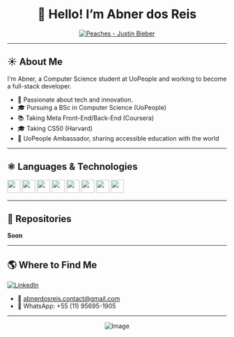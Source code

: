 <h1 align="center">👋 Hello! I’m Abner dos Reis</h1>

<div align="center">
  <a href="https://open.spotify.com/track/4iJyoBOLtHqaGxP12qzhQI" target="_blank">
    <img src="https://i.imgur.com/4L8WY63.gif" alt="Peaches - Justin Bieber">
  </a>
</div>


---

## ☀️ About Me

I'm Abner, a Computer Science student at UoPeople and working to become a full-stack developer.

- 🚀 Passionate about tech and innovation.
- 🎓 Pursuing a BSc in Computer Science (UoPeople)
- 📚 Taking Meta Front-End/Back-End (Coursera)
- 🎓 Taking CS50 (Harvard)
- 🤝 UoPeople Ambassador, sharing accessible education with the world

---

## ⚛️ Languages & Technologies

<p>
  <img src="https://cdn.jsdelivr.net/gh/devicons/devicon/icons/html5/html5-original.svg" width="30"/>
  <img src="https://cdn.jsdelivr.net/gh/devicons/devicon/icons/css3/css3-original.svg" width="30"/>
  <img src="https://cdn.jsdelivr.net/gh/devicons/devicon/icons/javascript/javascript-original.svg" width="30"/>
  <img src="https://cdn.jsdelivr.net/gh/devicons/devicon/icons/python/python-original.svg" width="30"/>
  <img src="https://cdn.jsdelivr.net/gh/devicons/devicon/icons/git/git-original.svg" width="30"/>
  <img src="https://cdn.jsdelivr.net/gh/devicons/devicon/icons/linux/linux-original.svg" width="30"/>
  <img src="https://cdn.jsdelivr.net/gh/devicons/devicon/icons/react/react-original.svg" width="30"/>
  <img src="https://cdn.jsdelivr.net/gh/devicons/devicon/icons/nodejs/nodejs-original.svg" width="30"/>
</p>

---
## 📁 Repositories

**Soon**

---

## 🌎 Where to Find Me

[![LinkedIn](https://img.shields.io/badge/LinkedIn-Connect-blue?logo=linkedin)](https://www.linkedin.com/in/abnerdosreis/)

- 📧 abnerdosreis.contact@gmail.com
- 📱 WhatsApp: +55 (11) 95695-1905

---

<div align="center">
  <img src="https://i.imgur.com/mfaHJDn.png" alt="Image">
</div>


